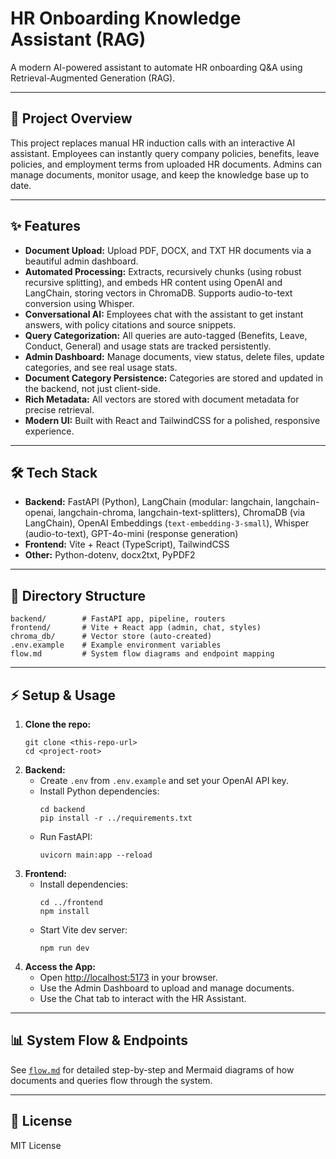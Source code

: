 # HR Onboarding Knowledge Assistant (RAG)

A modern AI-powered assistant to automate HR onboarding Q&A using Retrieval-Augmented Generation (RAG).

---

## 🚀 Project Overview
This project replaces manual HR induction calls with an interactive AI assistant. Employees can instantly query company policies, benefits, leave policies, and employment terms from uploaded HR documents. Admins can manage documents, monitor usage, and keep the knowledge base up to date.

---

## ✨ Features
- **Document Upload:** Upload PDF, DOCX, and TXT HR documents via a beautiful admin dashboard.
- **Automated Processing:** Extracts, recursively chunks (using robust recursive splitting), and embeds HR content using OpenAI and LangChain, storing vectors in ChromaDB. Supports audio-to-text conversion using Whisper.
- **Conversational AI:** Employees chat with the assistant to get instant answers, with policy citations and source snippets.
- **Query Categorization:** All queries are auto-tagged (Benefits, Leave, Conduct, General) and usage stats are tracked persistently.
- **Admin Dashboard:** Manage documents, view status, delete files, update categories, and see real usage stats.
- **Document Category Persistence:** Categories are stored and updated in the backend, not just client-side.
- **Rich Metadata:** All vectors are stored with document metadata for precise retrieval.
- **Modern UI:** Built with React and TailwindCSS for a polished, responsive experience.

---

## 🛠️ Tech Stack
- **Backend:** FastAPI (Python), LangChain (modular: langchain, langchain-openai, langchain-chroma, langchain-text-splitters), ChromaDB (via LangChain), OpenAI Embeddings (`text-embedding-3-small`), Whisper (audio-to-text), GPT-4o-mini (response generation)
- **Frontend:** Vite + React (TypeScript), TailwindCSS
- **Other:** Python-dotenv, docx2txt, PyPDF2

---

## 📁 Directory Structure
```
backend/        # FastAPI app, pipeline, routers
frontend/       # Vite + React app (admin, chat, styles)
chroma_db/      # Vector store (auto-created)
.env.example    # Example environment variables
flow.md         # System flow diagrams and endpoint mapping
```

---

## ⚡ Setup & Usage
1. **Clone the repo:**
   ```
   git clone <this-repo-url>
   cd <project-root>
   ```
2. **Backend:**
   - Create `.env` from `.env.example` and set your OpenAI API key.
   - Install Python dependencies:
     ```
     cd backend
     pip install -r ../requirements.txt
     ```
   - Run FastAPI:
     ```
     uvicorn main:app --reload
     ```
3. **Frontend:**
   - Install dependencies:
     ```
     cd ../frontend
     npm install
     ```
   - Start Vite dev server:
     ```
     npm run dev
     ```
4. **Access the App:**
   - Open [http://localhost:5173](http://localhost:5173) in your browser.
   - Use the Admin Dashboard to upload and manage documents.
   - Use the Chat tab to interact with the HR Assistant.

---

## 📊 System Flow & Endpoints
See [`flow.md`](./flow.md) for detailed step-by-step and Mermaid diagrams of how documents and queries flow through the system.

---

## 📝 License
MIT License